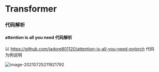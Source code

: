 # Transformer









### 代码解析

#### attention is all you need 代码解析

以 https://github.com/jadore801120/attention-is-all-you-need-pytorch 代码为例说明

![image-20210725211921792](D:\notebook\post\机器学习\img\image-20210725211921792.png)

